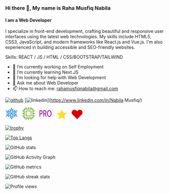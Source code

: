 ### Hi there 👋, My name is Raha Musfiq Nabila
#### I am a Web Developer


I specialize in front-end development, crafting beautiful and responsive user interfaces using the latest web technologies. My skills include HTML5, CSS3, JavaScript, and modern frameworks like React.js and Vue.js. I'm also experienced in building accessible and SEO-friendly websites.

Skills:  REACT / JS / HTML / CSS/BOOTSTRAP/TAILWIND

- 🔭 I’m currently working on Self Employment 
- 🌱 I’m currently learning Next.JS 
- 🤔 I’m looking for help with Web Development 
- 💬 Ask me about Web Developer 
- 📫 How to reach me: rahamusfiqnabila@gmail.com 


[<img src='https://cdn.jsdelivr.net/npm/simple-icons@3.0.1/icons/github.svg' alt='github' height='40'>](https://github.com/NabilaCodingWorld)  [<img src='https://cdn.jsdelivr.net/npm/simple-icons@3.0.1/icons/linkedin.svg' alt='linkedin' height='40'>](https://www.linkedin.com/in/Nabila Musfiq/)  

<a href='https://archiveprogram.github.com/'><img src='https://raw.githubusercontent.com/acervenky/animated-github-badges/master/assets/acbadge.gif' width='40' height='40'></a> <a href='https://docs.github.com/en/developers'><img src='https://raw.githubusercontent.com/acervenky/animated-github-badges/master/assets/devbadge.gif' width='40' height='40'></a> <a href='https://github.com/pricing'><img src='https://raw.githubusercontent.com/acervenky/animated-github-badges/master/assets/pro.gif' width='40' height='40'></a> <a href='https://stars.github.com/'><img src='https://raw.githubusercontent.com/acervenky/animated-github-badges/master/assets/starbadge.gif' width='35' height='35'></a> <a href='https://docs.github.com/en/github/supporting-the-open-source-community-with-github-sponsors'><img src='https://raw.githubusercontent.com/acervenky/animated-github-badges/master/assets/sponsorbadge.gif' width='35' height='35'></a> 

[![trophy](https://github-profile-trophy.vercel.app/?username=NabilaCodingWorld)](https://github.com/ryo-ma/github-profile-trophy)

[![Top Langs](https://github-readme-stats.vercel.app/api/top-langs/?username=NabilaCodingWorld)](https://github.com/anuraghazra/github-readme-stats)

![GitHub stats](https://github-readme-stats.vercel.app/api?username=NabilaCodingWorld&show_icons=true&count_private=true)  

![GitHub Activity Graph](https://activity-graph.herokuapp.com/graph?username=NabilaCodingWorld)  

![GitHub metrics](https://metrics.lecoq.io/NabilaCodingWorld)  

![GitHub streak stats](https://streak-stats.demolab.com/?user=NabilaCodingWorld)  

![Profile views](https://gpvc.arturio.dev/NabilaCodingWorld)  
